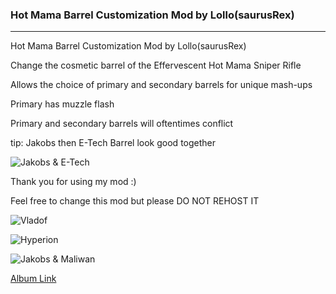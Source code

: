 ### Hot Mama Barrel Customization Mod by Lollo(saurusRex)

----------------------------------------------------------------------------------------------------------------------

Hot Mama Barrel Customization Mod by Lollo(saurusRex)

Change the cosmetic barrel of the Effervescent Hot Mama Sniper Rifle

Allows the choice of primary and secondary barrels for unique mash-ups

Primary has muzzle flash

Primary and secondary barrels will oftentimes conflict

tip: Jakobs then E-Tech Barrel look good together

![Jakobs & E-Tech](https://i.imgur.com/Pvh0OEu.jpg)

Thank you for using my mod :) 

Feel free to change this mod but please DO NOT REHOST IT

![Vladof](https://i.imgur.com/B6pAfp0.jpg)

![Hyperion](https://i.imgur.com/OKE05y3.jpg)

![Jakobs & Maliwan](https://i.imgur.com/tR5DO10.jpg)

[Album Link](https://imgur.com/a/2mfin6K)
